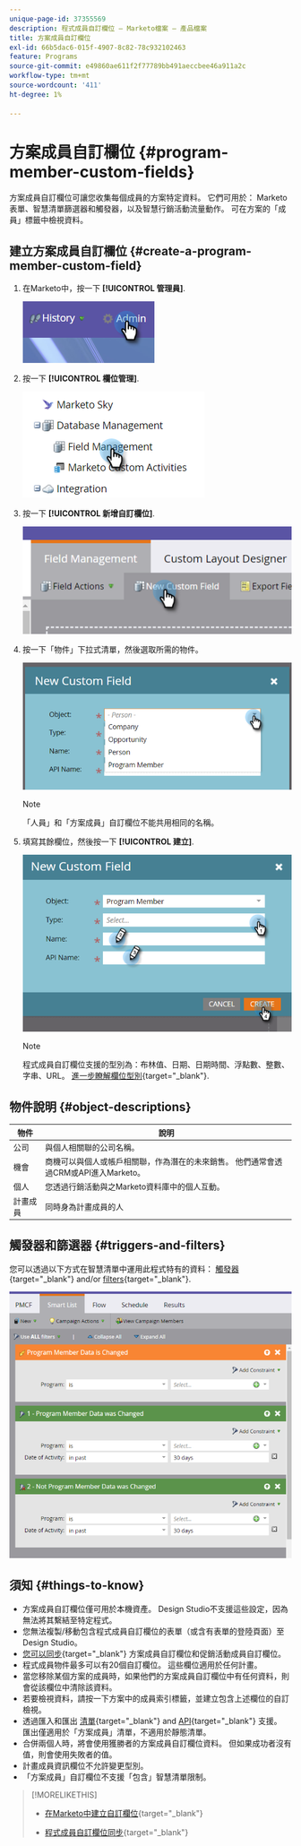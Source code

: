 ```yaml
---
unique-page-id: 37355569
description: 程式成員自訂欄位 — Marketo檔案 — 產品檔案
title: 方案成員自訂欄位
exl-id: 66b5dac6-015f-4907-8c82-78c932102463
feature: Programs
source-git-commit: e49860ae611f2f77789bb491aeccbee46a911a2c
workflow-type: tm+mt
source-wordcount: '411'
ht-degree: 1%

---
```


# 方案成員自訂欄位 {#program-member-custom-fields}

方案成員自訂欄位可讓您收集每個成員的方案特定資料。 它們可用於： Marketo表單、智慧清單篩選器和觸發器，以及智慧行銷活動流量動作。 可在方案的「成員」標籤中檢視資料。

## 建立方案成員自訂欄位 {#create-a-program-member-custom-field}

1. 在Marketo中，按一下 **[!UICONTROL 管理員]**.

   ![](assets/one.png)

1. 按一下 **[!UICONTROL 欄位管理]**.

   ![](assets/two.png)

1. 按一下 **[!UICONTROL 新增自訂欄位]**.

   ![](assets/three.png)

1. 按一下「物件」下拉式清單，然後選取所需的物件。

   ![](assets/four.png)

   >[!NOTE]
   >
   >「人員」和「方案成員」自訂欄位不能共用相同的名稱。

1. 填寫其餘欄位，然後按一下 **[!UICONTROL 建立]**.

   ![](assets/five.png)

   >[!NOTE]
   >
   >程式成員自訂欄位支援的型別為：布林值、日期、日期時間、浮點數、整數、字串、URL。 [進一步瞭解欄位型別](/help/marketo/product-docs/administration/field-management/custom-field-type-glossary.md){target="_blank"}.

## 物件說明 {#object-descriptions}

| 物件 | 說明 |
|---|---|
| 公司 | 與個人相關聯的公司名稱。 |
| 機會 | 商機可以與個人或帳戶相關聯，作為潛在的未來銷售。 他們通常會透過CRM或API進入Marketo。 |
| 個人 | 您透過行銷活動與之Marketo資料庫中的個人互動。 |
| 計畫成員 | 同時身為計畫成員的人 |

## 觸發器和篩選器 {#triggers-and-filters}

您可以透過以下方式在智慧清單中運用此程式特有的資料： [觸發器](/help/marketo/product-docs/core-marketo-concepts/smart-campaigns/creating-a-smart-campaign/define-smart-list-for-smart-campaign-trigger.md){target="_blank"} and/or [filters](/help/marketo/product-docs/core-marketo-concepts/smart-lists-and-static-lists/creating-a-smart-list/find-and-add-filters-to-a-smart-list.md){target="_blank"}.

![](assets/six.png)

## 須知 {#things-to-know}

* 方案成員自訂欄位僅可用於本機資產。 Design Studio不支援這些設定，因為無法將其繫結至特定程式。
* 您無法複製/移動包含程式成員自訂欄位的表單（或含有表單的登陸頁面）至Design Studio。
* [您可以同步](/help/marketo/product-docs/core-marketo-concepts/programs/working-with-programs/program-member-custom-field-sync.md){target="_blank"} 方案成員自訂欄位和促銷活動成員自訂欄位。
* 程式成員物件最多可以有20個自訂欄位。 這些欄位適用於任何計畫。
* 當您移除某個方案的成員時，如果他們的方案成員自訂欄位中有任何資料，則會從該欄位中清除該資料。
* 若要檢視資料，請按一下方案中的成員索引標籤，並建立包含上述欄位的自訂檢視。
* 透過匯入和匯出 [清單](/help/marketo/getting-started/quick-wins/import-a-list-of-people.md){target="_blank"} and [API](https://developers.marketo.com/){target="_blank"} 支援。 匯出僅適用於「方案成員」清單，不適用於靜態清單。
* 合併兩個人時，將會使用獲勝者的方案成員自訂欄位資料。 但如果成功者沒有值，則會使用失敗者的值。
* 計畫成員資訊欄位不允許變更型別。
* 「方案成員」自訂欄位不支援「包含」智慧清單限制。

>[!MORELIKETHIS]
>
>* [在Marketo中建立自訂欄位](/help/marketo/product-docs/administration/field-management/create-a-custom-field-in-marketo.md){target="_blank"}
>
>* [程式成員自訂欄位同步](/help/marketo/product-docs/core-marketo-concepts/programs/working-with-programs/program-member-custom-field-sync.md){target="_blank"}
